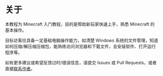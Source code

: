 <script setup>
import { VPTeamMembers } from 'vitepress/theme'

const members = [  
  {
    avatar: 'http://q2.qlogo.cn/headimg_dl?dst_uin=1836059252&spec=100',
    name: 'Jursin',
    title: '网站开发',
    links: [
      { icon: 'github', link: 'https://github.com/Jursin' },
      { icon: 'bilibili', link: 'https://space.bilibili.com/1575907920' }
    ]
  },
]
</script>


# 关于
<ArticleMetadata />

<VPTeamMembers size="small" :members="members" />

本教程为 Minecraft 入门教程，目的是帮助新玩家快速上手，熟悉 Minecraft 的基本操作。

目标访客应具备一定基础电脑操作能力，如清楚 Windows 系统的文件管理，知道如何压缩/解压缩压缩包，能熟练访问浏览器和下载文件，会安装软件、打开运行程序等。

如有更多建议或希望反馈过时/错误信息，请提交 Issues 或  Pull Requests，或者直接[联系作者](https://blog.jursin.top)。